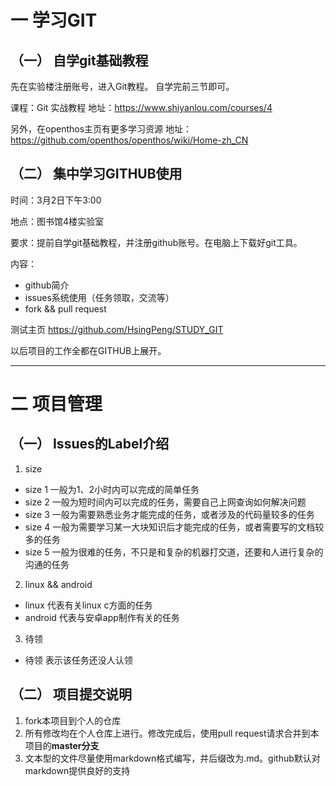 # 一 学习GIT

## （一） 自学git基础教程

先在实验楼注册账号，进入Git教程。
自学完前三节即可。

课程：Git 实战教程
地址：https://www.shiyanlou.com/courses/4

另外，在openthos主页有更多学习资源
地址：https://github.com/openthos/openthos/wiki/Home-zh_CN

## （二） 集中学习GITHUB使用

时间：3月2日下午3:00

地点：图书馆4楼实验室

要求：提前自学git基础教程，并注册github账号。在电脑上下载好git工具。

内容：

* github简介
* issues系统使用（任务领取，交流等）
* fork && pull request

测试主页 https://github.com/HsingPeng/STUDY_GIT

以后项目的工作全都在GITHUB上展开。

---

# 二 项目管理

## （一） Issues的Label介绍  


1. size  
  * size 1 一般为1、2小时内可以完成的简单任务  
  * size 2 一般为短时间内可以完成的任务，需要自己上网查询如何解决问题  
  * size 3 一般为需要熟悉业务才能完成的任务，或者涉及的代码量较多的任务  
  * size 4 一般为需要学习某一大块知识后才能完成的任务，或者需要写的文档较多的任务  
  * size 5 一般为很难的任务，不只是和复杂的机器打交道，还要和人进行复杂的沟通的任务  

2. linux && android
 * linux 代表有关linux c方面的任务 
 * android 代表与安卓app制作有关的任务

3. 待领
 * 待领 表示该任务还没人认领


## （二） 项目提交说明  


1. fork本项目到个人的仓库  
2. 所有修改均在个人仓库上进行。修改完成后，使用pull request请求合并到本项目的**master分支**  
3. 文本型的文件尽量使用markdown格式编写，并后缀改为.md。github默认对markdown提供良好的支持
